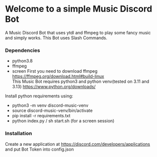 # Welcome to a simple Music Discord Bot
A Music Discord Bot that uses ytdl and ffmpeg to play some fancy music and simply works. This Bot uses Slash Commands.  

### Dependencies
* python3.8
* ffmpeg
* screen
First you need to download ffmpeg https://ffmpeg.org/download.html#build-linux  
This Music Bot requires python3 and python venv(tested on 3.11 and 3.13) https://www.python.org/downloads/  

Install python requirements using:
* python3 -m venv discord-music-venv
* source discord-music-venv/bin/activate
* pip install -r requirements.txt
* python index.py / sh start.sh (for a screen session)

### Installation
Create a new application at https://discord.com/developers/applications and put Bot Token into config.json
